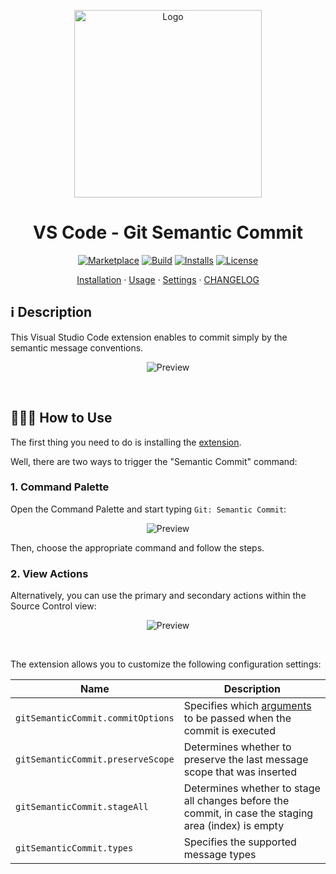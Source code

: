 <p align="center">
  <img src="https://github.com/nitayneeman/vscode-git-semantic-commit//blob/master/images/logo.png?raw=true" width="300" alt="Logo">
</p>

<h1 align="center">VS Code - Git Semantic Commit</h1>

<p align="center">
  <a href="https://marketplace.visualstudio.com/items?itemName=nitayneeman.git-semantic-commit"><img src="https://vsmarketplacebadge.apphb.com/version/nitayneeman.git-semantic-commit.svg?label=Git%20-%20Semantic%20Commit&&color=eae9e1" alt="Marketplace"></a>
  <a href="https://travis-ci.com/nitayneeman/vscode-git-semantic-commit"><img src="https://travis-ci.com/nitayneeman/vscode-git-semantic-commit.svg?token=vHfpxFNvotCsScqrpvMs&branch=master" alt="Build"></a>
  <a href="https://marketplace.visualstudio.com/items?itemName=nitayneeman.git-semantic-commit"><img src="https://vsmarketplacebadge.apphb.com/installs/nitayneeman.git-semantic-commit.svg?color=blue" alt="Installs"></a>
  <a href="https://github.com/nitayneeman/vscode-git-semantic-commit/blob/master/LICENSE"><img src="https://img.shields.io/badge/license-MIT-lightgray.svg" alt="License"></a>
</p>

<p align="center">
  <a href="https://marketplace.visualstudio.com/items?itemName=nitayneeman.git-semantic-commit">Installation</a> ·
  <a href="https://github.com/nitayneeman/vscode-git-semantic-commit#-how-to-use">Usage</a> ·
  <a href="https://github.com/nitayneeman/vscode-git-semantic-commit#-settings">Settings</a> ·
  <a href="https://github.com/nitayneeman/vscode-git-semantic-commit/blob/master/CHANGELOG.md">CHANGELOG</a>
</p>

## ℹ️️ Description

This Visual Studio Code extension enables to commit simply by the semantic message conventions.

<p align="center">
  <img src="https://github.com/nitayneeman/vscode-git-semantic-commit/blob/master/images/examples/preview.gif?raw=true" alt="Preview">
</p>

<br>

## 👨🏻‍🏫 How to Use

The first thing you need to do is installing the [extension](https://marketplace.visualstudio.com/items?itemName=nitayneeman.git-semantic-commit).

Well, there are two ways to trigger the "Semantic Commit" command:

### 1. Command Palette

Open the Command Palette and start typing `Git: Semantic Commit`:

<p align="center">
  <img src="https://github.com/nitayneeman/vscode-git-semantic-commit/blob/master/images/examples/usage/command-palette.gif?raw=true" alt="Preview">
</p>

Then, choose the appropriate command and follow the steps.

### 2. View Actions

Alternatively, you can use the primary and secondary actions within the Source Control view:

<p align="center">
  <img src="https://github.com/nitayneeman/vscode-git-semantic-commit/blob/master/images/examples/usage/view-actions.gif?raw=true" alt="Preview">
</p>

<br>

The extension allows you to customize the following configuration settings:

| Name                              | Description                                                                                                        |
| --------------------------------- | ------------------------------------------------------------------------------------------------------------------ |
| `gitSemanticCommit.commitOptions` | Specifies which [arguments](https://git-scm.com/docs/git-commit#_options) to be passed when the commit is executed |
| `gitSemanticCommit.preserveScope` | Determines whether to preserve the last message scope that was inserted                                            |
| `gitSemanticCommit.stageAll`      | Determines whether to stage all changes before the commit, in case the staging area (index) is empty               |
| `gitSemanticCommit.types`         | Specifies the supported message types                                                                              |

